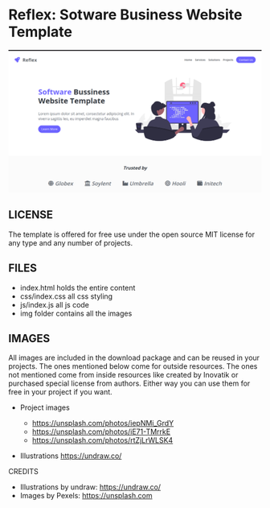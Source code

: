 # Reflex: Sotware Business Website Template

![](./screenshot/screenshot.png)


## LICENSE
The template is offered for free use under the open source MIT license for any type and any number of projects.


## FILES
- index.html holds the entire content
- css/index.css all css styling
- js/index.js all js code
- img folder contains all the images

## IMAGES
All images are included in the download package and can be reused in your projects. The ones mentioned below come for outside resources. The ones not mentioned come from inside resources like created by Inovatik or purchased special license from authors. Either way you can use them for free in your project if you want.
- Project images
	- https://unsplash.com/photos/iepNMi_GrdY
	- https://unsplash.com/photos/iE71-TMrrkE
	- https://unsplash.com/photos/rtZjLrWLSK4

- Illustrations https://undraw.co/


CREDITS
- Illustrations by undraw: https://undraw.co/
- Images by Pexels: https://unsplash.com
